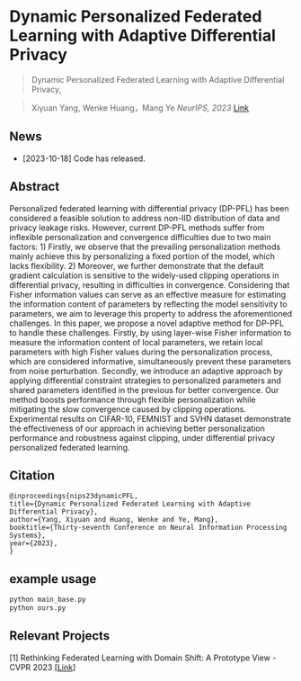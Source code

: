 # Dynamic Personalized Federated Learning with Adaptive Differential Privacy

> Dynamic Personalized Federated Learning with Adaptive Differential Privacy,

> Xiyuan Yang, Wenke Huang，Mang Ye 
> *NeurIPS, 2023*
> [Link](https://neurips.cc/virtual/2023/poster/71639)

## News
* [2023-10-18] Code has released.


## Abstract
Personalized federated learning with differential privacy (DP-PFL) has been considered a feasible solution to address non-IID distribution of data and privacy leakage risks. 
However, current DP-PFL methods suffer from inflexible personalization and convergence difficulties due to two main factors: 1) Firstly, we observe that the prevailing personalization methods mainly achieve this by personalizing a fixed portion of the model, which lacks flexibility. 2) Moreover, we further demonstrate that the default gradient calculation is sensitive to the widely-used clipping operations in differential privacy, resulting in difficulties in convergence. 
Considering that Fisher information values can serve as an effective measure for estimating the information content of parameters by reflecting the model sensitivity to parameters, we aim to leverage this property to address the aforementioned challenges. 
In this paper, we propose a novel adaptive method for DP-PFL to handle these challenges. Firstly, by using layer-wise Fisher information to measure the information content of local parameters, we retain local parameters with high Fisher values during the personalization process, which are considered informative, simultaneously prevent these parameters from noise perturbation. Secondly, we introduce an adaptive approach by applying differential constraint strategies to personalized parameters and shared parameters identified in the previous for better convergence.  Our method boosts performance through flexible personalization while mitigating the slow convergence caused by clipping operations. Experimental results on CIFAR-10, FEMNIST and SVHN dataset demonstrate the effectiveness of our approach in achieving better personalization performance and robustness against clipping, under differential privacy personalized federated learning.

## Citation
```
@inproceedings{nips23dynamicPFL,
title={Dynamic Personalized Federated Learning with Adaptive Differential Privacy},
author={Yang, Xiyuan and Huang, Wenke and Ye, Mang},
booktitle={Thirty-seventh Conference on Neural Information Processing Systems},
year={2023},
}
```

## example usage 
```sh
python main_base.py
python ours.py
```

## Relevant Projects
[1] Rethinking Federated Learning with Domain Shift: A Prototype View - CVPR 2023 [[Link](https://openaccess.thecvf.com/content/CVPR2023/papers/Huang_Rethinking_Federated_Learning_With_Domain_Shift_A_Prototype_View_CVPR_2023_paper.pdf)]

